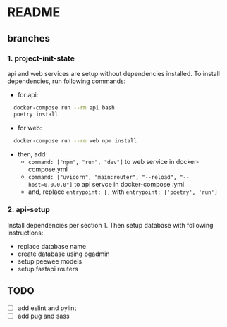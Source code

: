 # README

## branches

### 1. project-init-state

api and web services are setup without dependencies installed. To install dependencies, run following commands:

- for api:

```bash
  docker-compose run --rm api bash
  poetry install
```

- for web:

```bash
  docker-compose run --rm web npm install
```

- then, add
  - `command: ["npm", "run", "dev"]` to web service in docker-compose.yml
  - `command: ["uvicorn", "main:router", "--reload", "--host=0.0.0.0"]` to api servce in docker-compose .yml
  - and, replace `entrypoint: []` with `entrypoint: ['poetry', 'run']`

### 2. api-setup

Install dependencies per section 1. Then setup database with following instructions:

- replace database name
- create database using pgadmin
- setup peewee models
- setup fastapi routers

## TODO

- [ ] add eslint and pylint
- [ ] add pug and sass
